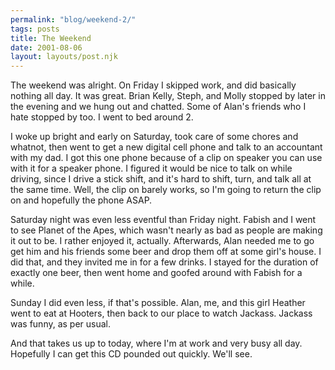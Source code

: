 ```yaml
---
permalink: "blog/weekend-2/"
tags: posts
title: The Weekend
date: 2001-08-06
layout: layouts/post.njk
---
```


The weekend was alright. On Friday I skipped work, and did basically nothing all day. It was great. Brian Kelly, Steph, and Molly stopped by later in the evening and we hung out and chatted. Some of Alan's friends who I hate stopped by too. I went to bed around 2. 

I woke up bright and early on Saturday, took care of some chores and whatnot, then went to get a new digital cell phone and talk to an accountant with my dad. I got this one phone because of a clip on speaker you can use with it for a speaker phone. I figured it would be nice to talk on while driving, since I drive a stick shift, and it's hard to shift, turn, and talk all at the same time. Well, the clip on barely works, so I'm going to return the clip on and hopefully the phone ASAP. 

Saturday night was even less eventful than Friday night. Fabish and I went to see Planet of the Apes, which wasn't nearly as bad as people are making it out to be. I rather enjoyed it, actually. Afterwards, Alan needed me to go get him and his friends some beer and drop them off at some girl's house. I did that, and they invited me in for a few drinks. I stayed for the duration of exactly one beer, then went home and goofed around with Fabish for a while.

Sunday I did even less, if that's possible. Alan, me, and this girl Heather went to eat at Hooters, then back to our place to watch Jackass. Jackass was funny, as per usual. 

And that takes us up to today, where I'm at work and very busy all day. Hopefully I can get this CD pounded out quickly. We'll see.